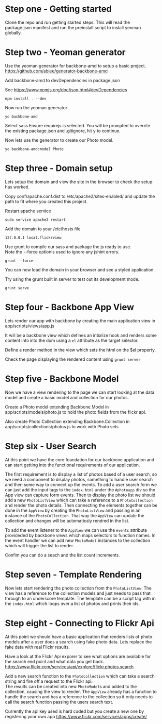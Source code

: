 # Step one - Getting started
Clone the repo and run getting started steps.
This will read the package.json manifest and run the preinstall script to install yeoman globally.

# Step two - Yeoman generator
Use the yeoman generator for backbone-amd to setup a basic project.
https://github.com/abiee/generator-backbone-amd

Add backbone-amd to devDependencies in package.json

See https://www.npmjs.org/doc/json.html#devDependencies

    npm install . --dev

Now run the yeoman generator

    yo backbone-amd

Select sass
Ensure requirejs is selected.
You will be prompted to overrite the existing package.json and .gitignore, hit y to continue.

Now lets use the generator to create our Photo model.

    yo backbone-amd:model Photo


# Step three - Domain setup

Lets setup the domain and view the site in the browser to check the setup has worked.

Copy conf/apache.conf.dist to /etc/apache2/sites-enabled/ and update the path to fit where you created this project.

Restart apache service

    sudo service apache2 restart

Add the domain to your /etc/hosts file

    127.0.0.1 local.flickrview
  
Use grunt to compile our sass and package the js ready to use.  
Note the --force optionis used to ignore any jshint errors.

    grunt --force

You can now load the domain in your browser and see a styled application.

Try using the grunt built in server to test out its development mode.

    grunt serve


# Step four - Backbone App View

Lets render our app with backbone by creating the main application view in app/scripts/views/app.js

It will be a backbone view which defines an intialize hook and renders some content into into the dom using a `el` attribute as the target selector.

Define a render method in the view which sets the html on the $el property.

Check the page displaying the rendered content using `grunt server`


# Step five - Backbone Model

Now we have a view rendering to the page we can start looking at the data model and create a basic model and collection for our photos.

Create a Photo model extending Backbone.Model in app/scripts/models/photo.js to hold the photo fields from the flickr api.

Also create Photo Collection extending Backbone.Collection in app/scripts/collections/photos.js to work with Photo sets.


# Step six - User Search

At this point we have the core foundation for our backbone application and can start getting into the functional requirements of our application.

The first requirement is to display a list of photos based of a user search, so we need a component to display photos, something to handle user search and then some way to connect up the events. To add a user search form we can just add the input tags to the `index.html` under the `#photoapp` div so the App view can capture form events.
Then to display the photo list we should add a new `PhotoListView` which can take a reference to a `PhotoCollection` and render the photo details.  Then connecting the elements together can be done in the `AppView` by creating the `PhotoListView` and passing in an instance of the `PhotoCollection`.  That way the `AppView` can update the collection and changes will be automaticaly rendred in the list.  

To add the event listener to the `AppView` we can use the `events` attribute provideded by backbone views which maps selectors to function names.  In the event handler we can add new `PhotoModel` instances to the collection which will trigger the list to render.

Confim you can do a seach and the list count increments.


# Step seven - Template Rendering

Now lets start rendering the photo collection from the `PhotoListView`.  The view has a reference to the collection models and just needs to pass that through to an underscore template.  The template can be a script tag with in the `index.html` which loops over a list of photos and prints their ids.  

# Step eight - Connecting to Flickr Api

At this point we should have a basic application that renders lists of photo models after a user does a search using fake photo data.  Lets replace the fake data with real Flickr results.


Have a look at the Flickr Api exporer to see what options are available for the search end point and what data you get back.
https://www.flickr.com/services/api/explore/flickr.photos.search


Add a new search function to the `PhotoCollection` which can take a search string and fire off a request to the Flickr api.  
The results can be created into new `PhotoModel`s and added to the collection, causing the view to render.
The `AppView` already has a function to handle the search and has a reference to the collection so it only needs to call the search function passing the users search text.

Currently the api key used is hard coded but you create a new one by registering your own app https://www.flickr.com/services/apps/create/

